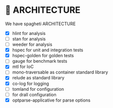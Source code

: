 # 📐 ARCHITECTURE

We have spagheti ARCHITECTURE
* [x] hlint for analysis
* [ ] stan for analysis
* [ ] weeder for analysis
* [x] hspec for unit and integration tests
* [x] hspec-golden for golden tests
* [ ] gauge for benchmark tests
* [x] mtl for IoC
* [ ] mono-traversable as container standard library
* [x] relude as standard library
* [x] co-log for logging
* [ ] tomland for configuration
* [ ] for drall configuration
* [x] optparse-applicative for parse options
